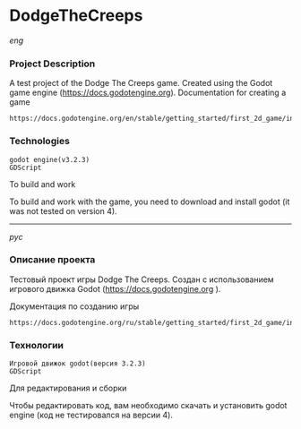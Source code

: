 # DodgeTheCreeps

_eng_

### Project Description

A test project of the Dodge The Creeps game. Created using the Godot game engine (https://docs.godotengine.org).
Documentation for creating a game

```
https://docs.godotengine.org/en/stable/getting_started/first_2d_game/index.html
```

### Technologies

    godot engine(v3.2.3)
    GDScript

To build and work

To build and work with the game, you need to download and install godot (it was not tested on version 4).

----

_рус_
### Описание проекта

Тестовый проект игры Dodge The Creeps. Создан с использованием игрового движка Godot (https://docs.godotengine.org ).

Документация по созданию игры

```
https://docs.godotengine.org/ru/stable/getting_started/first_2d_game/index.html
```

### Технологии

    Игровой движок godot(версия 3.2.3)
    GDScript

Для редактирования и сборки

Чтобы редактировать код, вам необходимо скачать и установить godot engine (код не тестировался на версии 4).